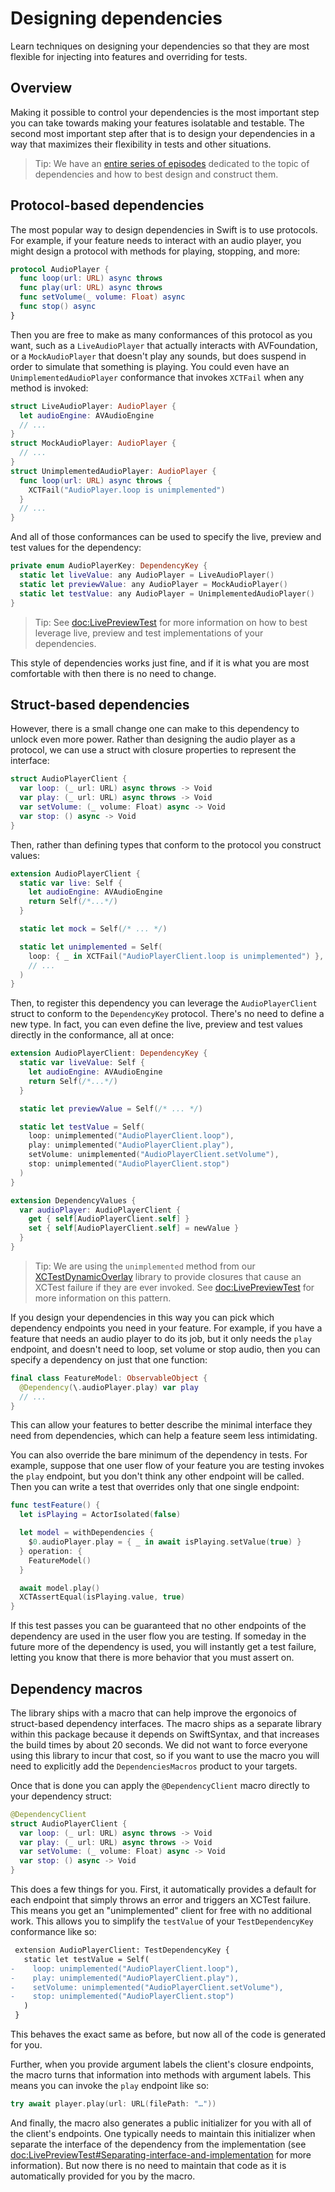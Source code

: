 # Designing dependencies

Learn techniques on designing your dependencies so that they are most flexible for injecting into
features and overriding for tests.

## Overview

Making it possible to control your dependencies is the most important step you can take towards
making your features isolatable and testable. The second most important step after that is to design
your dependencies in a way that maximizes their flexibility in tests and other situations.

> Tip: We have an [entire series of episodes][designing-deps] dedicated to the topic of dependencies
> and how to best design and construct them.

## Protocol-based dependencies

The most popular way to design dependencies in Swift is to use protocols. For example, if your
feature needs to interact with an audio player, you might design a protocol with methods for
playing, stopping, and more:

```swift
protocol AudioPlayer {
  func loop(url: URL) async throws
  func play(url: URL) async throws
  func setVolume(_ volume: Float) async
  func stop() async
}
```

Then you are free to make as many conformances of this protocol as you want, such as a
`LiveAudioPlayer` that actually interacts with AVFoundation, or a `MockAudioPlayer` that doesn't
play any sounds, but does suspend in order to simulate that something is playing. You could even
have an `UnimplementedAudioPlayer` conformance that invokes `XCTFail` when any method is invoked:

```swift
struct LiveAudioPlayer: AudioPlayer {
  let audioEngine: AVAudioEngine
  // ...
}
struct MockAudioPlayer: AudioPlayer {
  // ...
}
struct UnimplementedAudioPlayer: AudioPlayer {
  func loop(url: URL) async throws {
    XCTFail("AudioPlayer.loop is unimplemented")
  }
  // ...
}
```

And all of those conformances can be used to specify the live, preview and test values for the
dependency:

```swift
private enum AudioPlayerKey: DependencyKey {
  static let liveValue: any AudioPlayer = LiveAudioPlayer()
  static let previewValue: any AudioPlayer = MockAudioPlayer()
  static let testValue: any AudioPlayer = UnimplementedAudioPlayer()
}
```

> Tip: See <doc:LivePreviewTest> for more information on how to best leverage live, preview and test
> implementations of your dependencies.

This style of dependencies works just fine, and if it is what you are most comfortable with then
there is no need to change.

## Struct-based dependencies

However, there is a small change one can make to this dependency to unlock even more power. Rather
than designing the audio player as a protocol, we can use a struct with closure properties to
represent the interface:

```swift
struct AudioPlayerClient {
  var loop: (_ url: URL) async throws -> Void
  var play: (_ url: URL) async throws -> Void
  var setVolume: (_ volume: Float) async -> Void
  var stop: () async -> Void
}
```

Then, rather than defining types that conform to the protocol you construct values:

```swift
extension AudioPlayerClient {
  static var live: Self {
    let audioEngine: AVAudioEngine
    return Self(/*...*/)
  }

  static let mock = Self(/* ... */)

  static let unimplemented = Self(
    loop: { _ in XCTFail("AudioPlayerClient.loop is unimplemented") },
    // ...
  )
}
```

Then, to register this dependency you can leverage the `AudioPlayerClient` struct to conform
to the ``DependencyKey`` protocol. There's no need to define a new type. In fact, you can even 
define the live, preview and test values directly in the conformance, all at once:

```swift
extension AudioPlayerClient: DependencyKey {
  static var liveValue: Self {
    let audioEngine: AVAudioEngine
    return Self(/*...*/)
  }

  static let previewValue = Self(/* ... */)

  static let testValue = Self(
    loop: unimplemented("AudioPlayerClient.loop"),
    play: unimplemented("AudioPlayerClient.play"),
    setVolume: unimplemented("AudioPlayerClient.setVolume"),
    stop: unimplemented("AudioPlayerClient.stop")
  )
}

extension DependencyValues {
  var audioPlayer: AudioPlayerClient {
    get { self[AudioPlayerClient.self] }
    set { self[AudioPlayerClient.self] = newValue }
  }
}
```

> Tip: We are using the `unimplemented` method from our 
> [XCTestDynamicOverlay][xctest-dynamic-overlay-gh] library to provide closures that cause an
> XCTest failure if they are ever invoked. See <doc:LivePreviewTest> for more information on this
> pattern.

If you design your dependencies in this way you can pick which dependency endpoints you need in your
feature. For example, if you have a feature that needs an audio player to do its job, but it only
needs the `play` endpoint, and doesn't need to loop, set volume or stop audio, then you can specify
a dependency on just that one function:

```swift
final class FeatureModel: ObservableObject {
  @Dependency(\.audioPlayer.play) var play
  // ...
}
```

This can allow your features to better describe the minimal interface they need from dependencies,
which can help a feature seem less intimidating.

You can also override the bare minimum of the dependency in tests. For example, suppose that one
user flow of your feature you are testing invokes the `play` endpoint, but you don't think any other
endpoint will be called. Then you can write a test that overrides only that one single endpoint:

```swift
func testFeature() {
  let isPlaying = ActorIsolated(false)

  let model = withDependencies {
    $0.audioPlayer.play = { _ in await isPlaying.setValue(true) }
  } operation: {
    FeatureModel()
  }

  await model.play()
  XCTAssertEqual(isPlaying.value, true)
}
```

If this test passes you can be guaranteed that no other endpoints of the dependency are used in the
user flow you are testing. If someday in the future more of the dependency is used, you will
instantly get a test failure, letting you know that there is more behavior that you must assert on.

## Dependency macros

The library ships with a macro that can help improve the ergonoics of struct-based dependency
interfaces. The macro ships as a separate library within this package because it depends on 
SwiftSyntax, and that increases the build times by about 20 seconds. We did not want to force
everyone using this library to incur that cost, so if you want to use the macro you will need to
explicitly add the `DependenciesMacros` product to your targets.

Once that is done you can apply the `@DependencyClient` macro directly to your dependency struct:

```swift
@DependencyClient
struct AudioPlayerClient {
  var loop: (_ url: URL) async throws -> Void
  var play: (_ url: URL) async throws -> Void
  var setVolume: (_ volume: Float) async -> Void
  var stop: () async -> Void
}
```

This does a few things for you. First, it automatically provides a default for each endpoint that
simply throws an error and triggers an XCTest failure. This means you get an "unimplemented" client
for free with no additional work. This allows you to simplify the `testValue` of your 
``TestDependencyKey`` conformance like so:

```diff
 extension AudioPlayerClient: TestDependencyKey {
   static let testValue = Self(
-    loop: unimplemented("AudioPlayerClient.loop"),
-    play: unimplemented("AudioPlayerClient.play"),
-    setVolume: unimplemented("AudioPlayerClient.setVolume"),
-    stop: unimplemented("AudioPlayerClient.stop")
   )
 }
```

This behaves the exact same as before, but now all of the code is generated for you.

Further, when you provide argument labels the client's closure endpoints, the macro turns that 
information into methods with argument labels. This means you can invoke the `play` endpoint
like so:

```swift
try await player.play(url: URL(filePath: "…"))
```

And finally, the macro also generates a public initializer for you with all of the client's 
endpoints. One typically needs to maintain this initializer when separate the interface of the 
dependency from the implementation (see 
<doc:LivePreviewTest#Separating-interface-and-implementation> for more information). But now there
is no need to maintain that code as it is automatically provided for you by the macro.

[designing-deps]: https://www.pointfree.co/collections/dependencies
[xctest-dynamic-overlay-gh]: http://github.com/pointfreeco/xctest-dynamic-overlay
